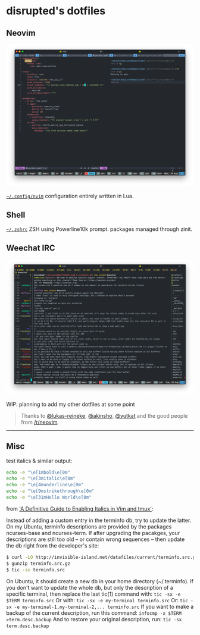 # disrupted's dotfiles

## Neovim

![nvim in tmux](.config/_screens/nvim.png)

[`~/.config/nvim`](https://github.com/disrupted/dotfiles/tree/master/.config/nvim)
configuration entirely written in Lua.

## Shell

[`~/.zshrc`](https://github.com/disrupted/dotfiles/blob/master/.zshrc)
ZSH using Powerline10k prompt. packages managed through zinit.

## Weechat IRC

![Weechat IRC](.config/_screens/weechat.png)

WIP: planning to add my other dotfiles at some point


> Thanks to [@lukas-reineke](https://github.com/lukas-reineke/dotfiles), [@akinsho](https://github.com/akinsho/dotfiles), [@yutkat](https://github.com/yutkat/dotfiles) and the good people from [/r/neovim](https://reddit.com/r/neovim).

---

## Misc

test italics & similar output:

```sh
echo -e "\e[1mbold\e[0m"
echo -e "\e[3mitalic\e[0m"
echo -e "\e[4munderline\e[0m"
echo -e "\e[9mstrikethrough\e[0m"
echo -e "\e[31mHello World\e[0m"
```

from ['A Definitive Guide to Enabling Italics in Vim and tmux'](https://www.reddit.com/r/vim/comments/fr6zfl/a_definitive_guide_to_enabling_italics_in_vim_and/):

Instead of adding a custom entry in the terminfo db, try to update the latter. On my Ubuntu, terminfo descriptions are provided by the packages ncurses-base and ncurses-term. If after upgrading the pacakges, your descriptions are still too old – or contain wrong sequences – then update the db right from the developer's site:
```sh
$ curl -LO http://invisible-island.net/datafiles/current/terminfo.src.gz
$ gunzip terminfo.src.gz
$ tic -sx terminfo.src
```
On Ubuntu, it should create a new db in your home directory (~/.terminfo). If you don't want to update the whole db, but only the description of a specific terminal, then replace the last tic(1) command with:
`tic -sx -e $TERM terminfo.src`
Or with:
`tic -sx -e my-terminal terminfo.src`
Or:
`tic -sx -e my-terminal-1,my-terminal-2,... terminfo.src`
If you want to make a backup of the current description, run this command:
`infocmp -x $TERM >term.desc.backup`
And to restore your original description, run:
`tic -sx term.desc.backup`
